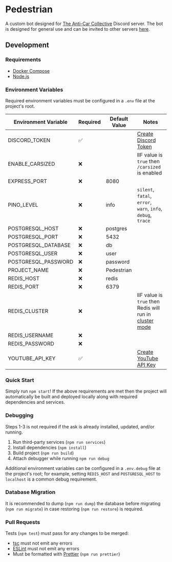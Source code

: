 # Pedestrian

A custom bot designed for [The Anti-Car Collective](https://discord.gg/anticar) Discord server. The bot is designed for general use and can be invited to other servers [here](https://discord.com/api/oauth2/authorize?client_id=1129799374009016401&permissions=10292621143120&scope=bot%20applications.commands).

## Development

### Requirements

- [Docker Compose](https://docs.docker.com/compose)
- [Node.js](https://nodejs.org)

### Environment Variables

Required environment variables must be configured in a `.env` file at the project's root.

| Environment Variable | Required | Default Value | Notes                                                                                                  |
| -------------------- | -------- | ------------- | ------------------------------------------------------------------------------------------------------ |
| DISCORD_TOKEN        | ✅       |               | [Create Discord Token](https://discord.com/developers/docs/getting-started#configuring-your-bot)       |
| ENABLE_CARSIZED      | ❌       |               | IIF value is `true` then `/carsized` is enabled                                                        |
| EXPRESS_PORT         | ❌       | 8080          |                                                                                                        |
| PINO_LEVEL           | ❌       | info          | `silent`, `fatal`, `error`, `warn`, `info`, `debug`, `trace`                                           |
| POSTGRESQL_HOST      | ❌       | postgres      |                                                                                                        |
| POSTGRESQL_PORT      | ❌       | 5432          |                                                                                                        |
| POSTGRESQL_DATABASE  | ❌       | db            |                                                                                                        |
| POSTGRESQL_USER      | ❌       | user          |                                                                                                        |
| POSTGRESQL_PASSWORD  | ❌       | password      |                                                                                                        |
| PROJECT_NAME         | ❌       | Pedestrian    |                                                                                                        |
| REDIS_HOST           | ❌       | redis         |                                                                                                        |
| REDIS_PORT           | ❌       | 6379          |                                                                                                        |
| REDIS_CLUSTER        | ❌       |               | IIF value is `true` then Redis will run in [cluster mode](https://redis.io/docs/management/scaling/)   |
| REDIS_USERNAME       | ❌       |               |                                                                                                        |
| REDIS_PASSWORD       | ❌       |               |                                                                                                        |
| YOUTUBE_API_KEY      | ✅       |               | [Create YouTube API Key](https://console.cloud.google.com/apis/api/youtube.googleapis.com/credentials) |

### Quick Start

Simply run `npm start`! If the above requirements are met then the project will automatically be built and deployed locally along with required dependencies and services.

### Debugging

Steps 1-3 is not required if the ask is already installed, updated, and/or running.

1. Run third-party services (`npm run services`)
2. Install dependencies (`npm install`)
3. Build project (`npm run build`)
4. Attach debugger while running `npm run debug`

Additional environment variables can be configured in a `.env.debug` file at the project's root; for example, setting `REDIS_HOST` and `POSTGRESQL_HOST` to `localhost` is a common debug requirement.

### Database Migration

It is recommended to dump (`npm run dump`) the database before migrating (`npm run migrate`) in case restoring (`npm run restore`) is required.

### Pull Requests

Tests (`npm test`) must pass for any changes to be merged:

- [tsc](https://www.typescriptlang.org/docs/handbook/compiler-options.html) must not emit any errors
- [ESLint](https://eslint.org) must not emit any errors
- Must be formatted with [Prettier](https://prettier.io) (`npm run prettier`)
